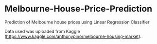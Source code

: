 # Melbourne-House-Price-Prediction
Prediction of Melbourne house prices using Linear Regression Classifier

Data used was uploaded from Kaggle (https://www.kaggle.com/anthonypino/melbourne-housing-market).
